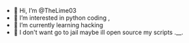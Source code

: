 - 👋 Hi, I’m @TheLime03
- 👀 I’m interested in python coding , 
- 🌱 I’m currently learning hacking
- 🚨 I don't want go to jail
maybe ill open source my scripts .__.
<!---
TheLime03/TheLime03 is a ✨ special ✨ repository because its `README.md` (this file) appears on your GitHub profile.
You can click the Preview link to take a look at your changes.
--->
